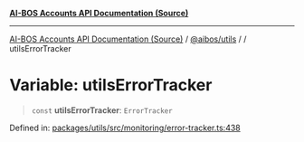 [**AI-BOS Accounts API Documentation (Source)**](../../../README.md)

***

[AI-BOS Accounts API Documentation (Source)](../../../README.md) / [@aibos/utils](../README.md) / [](../README.md) / utilsErrorTracker

# Variable: utilsErrorTracker

> `const` **utilsErrorTracker**: `ErrorTracker`

Defined in: [packages/utils/src/monitoring/error-tracker.ts:438](https://github.com/pohlai88/accounts/blob/48103fb36d28b2b9bfb33472b6de2f719773cde9/packages/utils/src/monitoring/error-tracker.ts#L438)
